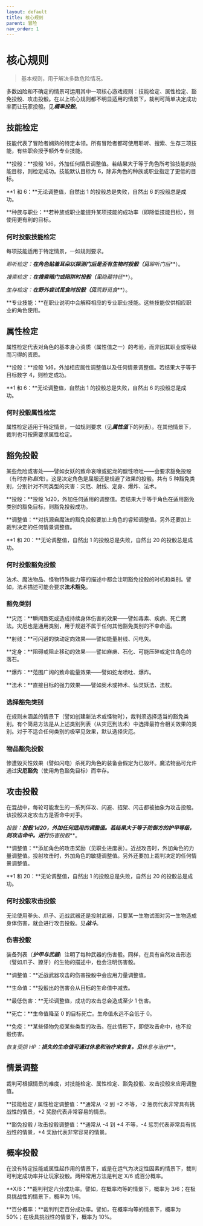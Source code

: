 ```yaml
---
layout: default
title: 核心规则
parent: 冒险
nav_order: 1
---
```


# 核心规则

> 基本规则，用于解决多数危险情况。

多数凶险和不确定的情景可运用其中一项核心游戏规则：技能检定、属性检定、豁免投骰、攻击投骰。在以上核心规则都不明显适用的情景下，裁判可简单决定成功率而让玩家投骰。见***概率投骰***。

## 技能检定

技能代表了冒险者娴熟的特定本领。所有冒险者都可使用聆听、搜索、生存三项技能，有些职会授予额外专业技能。

**投骰：**投骰 1d6，外加任何情景调整值。若结果大于等于角色所考验技能的技能目标，则检定成功。技能默认目标为 6，除非角色的种族或职业指定了更低的目标。

**1 和 6：**无论调整值，自然出 1 的投骰总是失败，自然出 6 的投骰总是成功。

**种族与职业：**若种族或职业能提升某项技能的成功率（即降低技能目标），则使用更有利的目标。

### 何时投骰技能检定

每项技能适用于特定情景，一如规则要求。

**聆听检定：**在角色贴着耳朵以探测门后是否有生物时投骰（见***聆听门后***）。

**搜索检定：**在搜索暗门或陷阱时投骰（见***隐藏特征***）。

**生存检定：**在野外尝试觅食时投骰（见***荒野觅食***）。

**专业技能：**在职业说明中会解释相应的专业职业技能。这些技能仅供相应职业的角色使用。

## 属性检定

属性检定代表对角色的基本身心资质（属性值之一）的考验，而非因其职业或等级而习得的资质。

**投骰：**投骰 1d6，外加相应属性调整值以及任何情景调整值。若结果大于等于目标数字 4，则检定成功。

**1 和 6：**无论调整值，自然出 1 的投骰总是失败，自然出 6 的投骰总是成功。

### 何时投骰属性检定

属性检定适用于特定情景，一如规则要求（见***属性值***下的列表）。在其他情景下，裁判也可按需要求属性检定。

## 豁免投骰

某些危险或害处——譬如女妖的致命哀嚎或蛇龙的酸性喷吐——会要求豁免投骰（有时亦称*豁免*）。这是决定角色是屈服还是规避了效果的投骰。共有 5 种豁免类别，分别针对不同类型的灾害：灾厄、射线、定身、爆炸、法术。

**投骰：**投骰 1d20，外加任何适用的调整值。若结果大于等于角色在适用豁免类别的豁免目标，则豁免投骰成功。

**调整值：**对抗源自魔法的豁免投骰要加上角色的睿知调整值。另外还要加上裁判决定的任何情景调整值。

**1 和 20：**无论调整值，自然出 1 的投骰总是失败，自然出 20 的投骰总是成功。

### 何时投骰豁免投骰

法术、魔法物品、怪物特殊能力等的描述中都会注明豁免投骰的时机和类别。譬如，法术描述可能会要求**法术豁免**。

### 豁免类别

**灾厄：**瞬间致死或造成持续身体伤害的效果——譬如毒素、疾病、死亡魔法。灾厄也是通用类别，用于规避不属于任何其他豁免类别的不幸命运。

**射线：**可闪避的快动定向效果——譬如能量射线、闪电矢。

**定身：**阻碍或阻止移动的效果——譬如麻痹、石化、可能压碎或定住角色的落石。

**爆炸：**范围广阔的致命能量效果——譬如蛇龙喷吐、爆炸。

**法术：**直接目标的强力效果——譬如奥术或神术、仙灵妖法、法杖。

### 选择豁免类别

在规则未涵盖的情景下（譬如创建新法术或怪物时），裁判须选择适当的豁免类别。有个简易方法是从上述类别列表（从灾厄到法术）中选择最符合相关效果的类别。对于不适合任何类别的极罕见效果，默认选择灾厄。

### 物品豁免投骰

惨遭毁灭性效果（譬如闪电）杀死的角色的装备会假定为已毁坏。魔法物品可允许通过**灾厄豁免**（使用角色豁免目标）而幸存。

## 攻击投骰

在混战中，每轮可能发生的一系列佯攻、闪避、招架、闪击都被抽象为攻击投骰。该投骰决定攻击方是否命中对手。

**投骰：**投骰 1d20，外加任何适用的调整值。若结果大于等于防御方的护甲等级，则攻击命中。进行***伤害投骰***。

**调整值：**添加角色的攻击奖励（见职业进度表）。近战攻击时，外加角色的力量调整值。投射攻击时，外加角色的敏捷调整值。另外还要加上裁判决定的任何情景调整值。

**1 和 20：**无论调整值，自然出 1 的投骰总是失败，自然出 20 的投骰总是成功。

### 何时投骰攻击投骰

无论使用拳头、爪子、近战武器还是投射武器，只要某一生物试图对另一生物造成身体伤害，就会进行攻击投骰。见***战斗***。

### 伤害投骰

装备列表（***护甲与武器***）注明了每种武器的伤害骰。同样，在具有自然攻击形态（譬如爪子、獠牙）的生物的描述中，也会注明伤害骰。

**调整值：**近战武器攻击的伤害投骰中会应用力量调整值。

**生命值：**投骰出的伤害会从目标的生命值中减去。

**最低伤害：**无论调整值，成功的攻击总会造成至少 1 伤害。

**死亡：**生命值降至 0 的目标死亡。生命值永远不会低于 0。

**免疫：**某些怪物免疫某些类型的攻击。在此情形下，即使攻击命中，也不投骰伤害。

**恢复受损 HP：**损失的生命值可通过休息和治疗来恢复。见***休息与治疗***。

## 情景调整

裁判可根据情景的难度，对技能检定、属性检定、豁免投骰、攻击投骰来应用调整值。

**技能检定 / 属性检定调整值：**通常从 -2 到 +2 不等，-2 惩罚代表非常具有挑战性的情景，+2 奖励代表非常容易的情景。

**豁免投骰 / 攻击投骰调整值：**通常从 -4 到 +4 不等，-4 惩罚代表非常具有挑战性的情景，+4 奖励代表非常容易的情景。

## 概率投骰

在没有特定技能或属性起作用的情景下，或是在运气为决定性因素的情景下，裁判可判定成功率并让玩家投骰。两种常用方法是判定 X/6 或百分概率。

**X/6：**裁判判定六分成功率。譬如，在概率均等的情景下，概率为 3/6；在极具挑战性的情景下，概率为 1/6。

**百分概率：**裁判判定百分成功率。譬如，在概率均等的情景下，概率为 50%；在极具挑战性的情景下，概率为 10%。